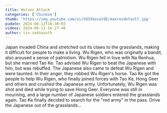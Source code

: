 ```yaml
---
title: Wolves Attack
categories: ['Chinese']
thumb: 'https://img.youtube.com/vi/Vd5Xkeval0E/maxresdefault.jpg'
pudate: 2024-06-12T16:30:03
videos: 2024-06-12-16-27-40
author: tin-sokhavuth
---
```

Japan invaded China and stretched out its claws to the grasslands, making it difficult for people to make a living. Wu Rigen, who was originally a bandit, also aroused a sense of patriotism. Wu Rigen fell in love with Na Renhua, but she married Tao Ke. Tao advised Wu Rigen to beat the Japanese with him, but was rebuffed. The Japanese also came to defeat Wu Rigen and were taunted. In their anger, they robbed Wu Rigen's horse. Tao Ke got the people to help Wu Rigen, who finally joined forces with Tao Ke, Hong Geer and others and crushed the Japanese army. Unfortunately, Wu Rigen was shot and died while trying to save Hong Geer. Everyone was still in mourning, and a large number of Japanese soldiers entered the grasslands again. Tao Ke finally decided to search for the "red army" in the pass. Drive the Japanese out of the grasslands...